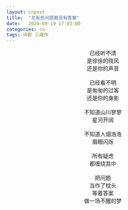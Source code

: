 ```yaml
---
layout: cnpost
title:  "总有些问题都没有答案"
date:   2020-09-19 17:03:00
categories: cn
tags: 诗歌 三歳作
---
```


<center>
已经听不清<br>
是徐徐的晓风<br>
还是你的声音<br>
<br>
已经看不明<br>
是匆匆的过客<br>
还是你的身影<br>
<br>
不知道山川寥寥<br>
星河开阔<br>
<br>
不知道人烟浩浩<br>
眉眼闪烁<br>
<br>
所有疑虑<br>
都缠绕其中<br>
<br>
把问题<br>
当作了枕头<br>
等着答案<br>
做一场不醒的梦<br>
</center>

